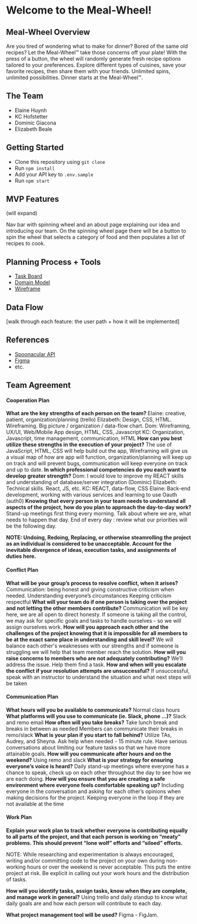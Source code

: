 # Welcome to the Meal-Wheel!

## Meal-Wheel Overview

Are you tired of wondering what to make for dinner? Bored of the same old recipes? Let the Meal-Wheel™ take those concerns off your plate! With the press of a button, the wheel will randomly generate fresh recipe options tailored to your preferences. Explore different types of cuisines, save your favorite recipes, then share them with your friends. Unlimited spins, unlimited possibilities. Dinner starts at the Meal-Wheel™.

## The Team

- Elaine Huynh
- KC Hofstetter
- Dominic Giacona
- Elizabeth Beale

## Getting Started

- Clone this repository using `git clone`
- Run `npm install`
- Add your API key to `.env.sample`
- Run `npm start`

## MVP Features

(will expand)

Nav bar with spinning wheel and an about page explaining our idea and introducing our team. On the spinning wheel page there will be a button to spin the wheel that selects a category of food and then populates a list of recipes to cook.

## Planning Process + Tools

- [Task Board](https://www.figma.com/file/pEkToYnDUGIEcniFiL54P7/301-Project?node-id=0%3A1)
- [Domain Model](linked)
- [Wireframe](https://www.figma.com/file/Yena0C47DjM6qkXmdhbyTk/Meal-Wheel-Wireframe?node-id=475%3A145)

## Data Flow

[walk through each feature: the user path + how it will be implemented]

## References

- [Spoonacular API](https://spoonacular.com/food-api)
- [Figma](Figma.com)
- etc.

## Team Agreement
#### Cooperation Plan

**What are the key strengths of each person on the team?**
Elaine: creative, patient, organization/planning (trello)
Elizabeth: Design, CSS, HTML. Wireframing. Big picture / organization / data-flow chart.
Dom: Wireframing, UX/UI, Web/Mobile App design, HTML, CSS, Javascript
KC: Organization, Javascript, time management, communication, HTML
**How can you best utilize these strengths in the execution of your project?**
The use of JavaScript, HTML, CSS will help build out the app, Wireframing will give us a visual map of how are app will function, organization/planning will keep up on track and will prevent bugs, communication will keep everyone on track and up to date.
**In which professional competencies do you each want to develop greater strength?**
Dom: I would love to improve my REACT skills and understanding of database/server integration (Dominic)
Elizabeth: Technical skills. React, JS, etc.
KC: REACT, data-flow, CSS
Elaine: Back-end development, working with various services and learning to use Oauth (auth0) 
**Knowing that every person in your team needs to understand all aspects of the project, how do you plan to approach the day-to-day work?**
 Stand-up meetings first thing every morning. Talk about where we are, what needs to happen that day. 
End of every day : review what our priorities will be the  following day.

**NOTE: Undoing, Redoing, Replacing, or otherwise steamrolling the project as an individual is considered to be unacceptable. Account for the inevitable divergence of ideas, execution tasks, and assignments of duties here.**
#### Conflict Plan

**What will be your group’s process to resolve conflict, when it arises?**
Communication: being honest and giving constructive criticism when needed. 
Understanding everyone’s circumstances 
Keeping criticism respectful
**What will your team do if one person is taking over the project and not letting the other members contribute?**
Communication will be key here, we are all open to direct honesty. If someone is taking all the control, we may ask for specific goals and tasks to handle ourselves - so we will assign ourselves work.
**How will you approach each other and the challenges of the project knowing that it is impossible for all members to be at the exact same place in understanding and skill level?**
We will balance each other's weaknesses with our strengths and if someone is struggling we will help that team member reach the solution.
**How will you raise concerns to members who are not adequately contributing?**
We’ll address the issue. Help them find a task.
**How and when will you escalate the conflict if your resolution attempts are unsuccessful?**
If unsuccessful, speak with an instructor to understand the situation and what next steps will be taken
#### Communication Plan

**What hours will you be available to communicate?**
Normal class hours 
**What platforms will you use to communicate (ie. Slack, phone …)?**
Slack and remo
email
**How often will you take breaks?**
Take lunch break and breaks in between as needed
Members can communicate their breaks in remo/slack
**What is your plan if you start to fall behind?**
Utilize TAs, Audrey, and Sheyna. Ask help when needed - 15 minute rule. Have serious conversations about limiting our feature tasks so that we have more attainable goals.
**How will you communicate after hours and on the weekend?**
Using remo and slack
**What is your strategy for ensuring everyone’s voice is heard?**
Daily stand-up meetings where everyone has a chance to speak, check up on each other throughout the day to see how we are each doing.
**How will you ensure that you are creating a safe environment where everyone feels comfortable speaking up?**
Including everyone in the conversation and asking for each other’s opinions when making decisions for the project. Keeping everyone in the loop if they are not available at the time 
#### Work Plan
**Explain your work plan to track whether everyone is contributing equally to all parts of the project, and that each person is working on “meaty” problems. This should prevent “lone wolf” efforts and “siloed” efforts.**


NOTE: While researching and experimentation is always encouraged, writing and/or committing code to the project on your own during non-working hours or over the weekend is never acceptable. This puts the entire project at risk. Be explicit in calling out your work hours and the distribution of tasks.

**How will you identify tasks, assign tasks, know when they are complete, and manage work in general?**
Using trello and daily standup to know what daily goals are and how each person will contribute to each day.


**What project management tool will be used?**
Figma - FigJam.
